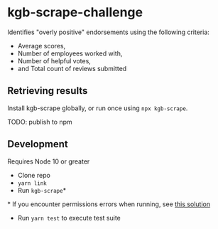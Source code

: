 # kgb-scrape-challenge

Identifies "overly positive" endorsements using the following criteria:

- Average scores,
- Number of employees worked with, 
- Number of helpful votes,
- and Total count of reviews submitted

## Retrieving results

Install kgb-scrape globally, or run once using `npx kgb-scrape`.

TODO: publish to npm

## Development

Requires Node 10 or greater

- Clone repo
- `yarn link`
- Run `kgb-scrape`*

\* If you encounter permissions errors when running, see [this solution](https://github.com/yarnpkg/yarn/issues/3587#issuecomment-309563718)

- Run `yarn test` to execute test suite
